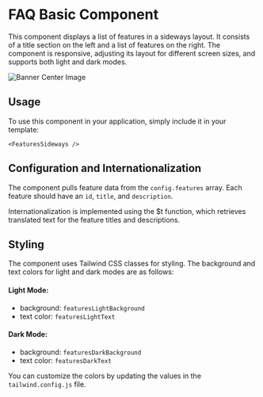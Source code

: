 # FAQ Basic Component

This component displays a list of features in a sideways layout. It consists of a title section on the left and a list of features on the right. The component is responsive, adjusting its layout for different screen sizes, and supports both light and dark modes.

![Banner Center Image](/FeatureSideways.png)


## Usage

To use this component in your application, simply include it in your template:

```
<FeaturesSideways />
```


## Configuration and Internationalization

The component pulls feature data from the `config.features` array. Each feature should have an `id`, `title`, and `description`.

Internationalization is implemented using the $t function, which retrieves translated text for the feature titles and descriptions.

## Styling

The component uses Tailwind CSS classes for styling. The background and text colors for light and dark modes are as follows:

#### Light Mode:

- background: `featuresLightBackground`
- text color: `featuresLightText`

#### Dark Mode:
- background: `featuresDarkBackground`
- text color: `featuresDarkText`

You can customize the colors by updating the values in the `tailwind.config.js` file.
